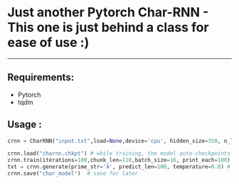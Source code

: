 # Just another Pytorch Char-RNN - This one is just behind a class for ease of use :)
------

## Requirements:

- Pytorch
- tqdm

## Usage :


```python
crnn = CharRNN("input.txt",load=None,device='cpu', hidden_size=350, n_layers=1,rnn_cell=nn.LSTM) # Create model with input.txt as source 

crnn.load("charnn.chkpt") # while training, the model auto-checkpoints to charnn.chkpt
crnn.train(iterations=100,chunk_len=110,batch_size=16, print_each=100) # train for 100 batches of size (batch_size,chunk_len) - prints a sample each 100 iterations
txt = crnn.generate(prime_str='A', predict_len=100, temperature=0.8) # generate a txt
crnn.save("char_model")  # save for later
```


